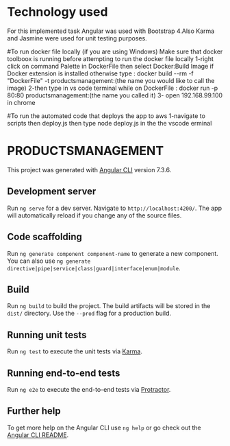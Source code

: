# Technology used
For this implemented task Angular was used with Bootstrap 4.Also Karma and Jasmine were used for unit testing purposes.

#To run docker file locally (if you are using Windows)
Make sure that docker toolboox is running before attempting to run the docker file locally
1-right click on command Palette in DockerFile then select Docker:Build Image if Docker extension is installed
otherwise type : docker build --rm -f "DockerFile" -t productsmanagement:(the name you would like to call the image)
2-then type in vs code terminal while on DockerFile : docker run -p 80:80 productsmanagement:(the name you called it)
3- open 192.168.99.100 in chrome

#To run the automated code that deploys the app to aws 
1-navigate to scripts then deploy.js then type node deploy.js in the the vscode erminal

# PRODUCTSMANAGEMENT
This project was generated with [Angular CLI](https://github.com/angular/angular-cli) version 7.3.6.

## Development server

Run `ng serve` for a dev server. Navigate to `http://localhost:4200/`. The app will automatically reload if you change any of the source files.

## Code scaffolding

Run `ng generate component component-name` to generate a new component. You can also use `ng generate directive|pipe|service|class|guard|interface|enum|module`.

## Build

Run `ng build` to build the project. The build artifacts will be stored in the `dist/` directory. Use the `--prod` flag for a production build.

## Running unit tests

Run `ng test` to execute the unit tests via [Karma](https://karma-runner.github.io).

## Running end-to-end tests

Run `ng e2e` to execute the end-to-end tests via [Protractor](http://www.protractortest.org/).

## Further help

To get more help on the Angular CLI use `ng help` or go check out the [Angular CLI README](https://github.com/angular/angular-cli/blob/master/README.md).
